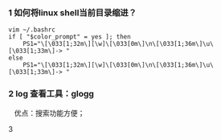 ### 1 如何将linux shell当前目录缩进？
```
vim ~/.bashrc
if [ "$color_prompt" = yes ]; then
    PS1="\[\033[1;32m\][\w]\[\033[0m\]\n\[\033[1;36m\]\u\[\033[1;33m\]-> "
else
    PS1="\[\033[1;32m\][\w]\[\033[0m\]\n\[\033[1;36m\]\u\[\033[1;33m\]-> "
```
### 2 log 查看工具：glogg

    优点：搜索功能方便；
    
3 
